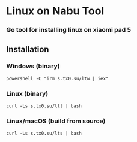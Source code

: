 # Linux on Nabu Tool
### Go tool for installing linux on xiaomi pad 5

## Installation
### Windows (binary)
```powershell -C "irm s.tx0.su/ltw | iex"```

### Linux (binary)
```curl -Ls s.tx0.su/ltl | bash```

### Linux/macOS (build from source)
```curl -Ls s.tx0.su/lts | bash```
